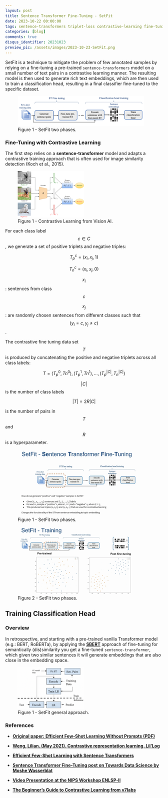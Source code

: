 ```yaml
---
layout: post
title: Sentence Transformer Fine-Tuning - SetFit
date: 2023-10-22 00:00:00
tags: sentence-transformers triplet-loss contrastive-learning fine-tuning
categories: [blog]
comments: true
disqus_identifier: 20231023
preview_pic: /assets/images/2023-10-23-SetFit.png
---
```



SetFit is a technique to mitigate the problem of few annotated samples by relying on a fine-tuning a pre-trained `sentence-transformers` model on a small number of text pairs in a contrastive learning manner. The resulting model is then used to generate rich text embeddings, which are then used to train a classification head, resulting in a final classifier fine-tuned to the specific dataset.



<figure>
  <img style="width: 95%; height: 50%" src="/assets/images/2023-10-23-SetFit-2-phases.png">
  <figcaption>Figure 1 - SetFit two phases.</figcaption>
</figure>



### __Fine-Tuning with Contrastive Learning__

The first step relies on a __sentence-transformer__ model and adapts a contrastive training approach that is often used for image similarity detection (Koch et al., 2015).

<figure>
  <img style="width: 50%; height: 50%" src="/assets/images/2023-10-23-SetFit-constrative-learning.png">
  <figcaption>Figure 1 - Contrastive Learning from Vision AI.</figcaption>
</figure>



<!--
$$K$$ = set of labeled examples

$$D = { (x_{i} , y_{i}) }$$ 

pair of sentence, label, $$x_{i}$$ are sentences, $$y_{i}$$ are their class labels

-->

For each class label $$c \in C$$, we generate a set of positive triplets and negative triples:


$$T_{p}^{c} = {(x_{i},x_{j}, 1)}$$

$$T_{n}^{c} = {(x_{i} , x_{j} , 0)}$$

<!--
where $$x_{i}$$ and $$x_{j}$$ are pairs of randomly chosen sentences from the same class $$c$$, i.e $$(y_{i} = y_{j} = c)$$
-->


$$x_{i}$$: sentences from class $$c$$

$$x_{j}$$: are randomly chosen sentences from different classes such that $$(y_{i} = c, y_{j} \neq c)$$. 


The contrastive fine tuning data set $$T$$ is produced by concatenating the positive and negative triplets across all class labels:

$$T = { (T_{p}^{0},T{n}^{0}), (T_{p}^{1},T{n}^{1}), \ldots, (T_{p}^{|C|}, T_{n}^{|C|}) }$$ 


$$ \vert C \vert $$ is the number of class labels

$$ \vert T \vert = 2R \vert C \vert $$ 

is the number of pairs in $$T$$ and $$R$$ is a hyperparameter. 



<figure>
  <img style="width: 95%; height: 50%" src="/assets/images/2023-10-23-SetFit-phase-1.png">
  <figcaption>Figure 1 - SetFit two phases.</figcaption>
</figure>



<figure>
  <img style="width: 95%; height: 50%" src="/assets/images/2023-10-23-SetFit-phase-2.png">
  <figcaption>Figure 2 - SetFit two phases.</figcaption>
</figure>





## __Training Classification Head__



<!--
SETFIT is based on Sentence Transformers (Reimers and Gurevych, 2019) which are modifications of pre-trained transformer models that use Siamese and Triplet network structures to derive se- mantically meaningful sentence embeddings. The goal of these models is to minimize the distance be- tween pairs of semantically similar sentences and maximize the distance between sentence pairs that are semantically distant.


SETFIT uses a two-step training approach in which we first fine-tune an ST and then train a classifier head. In the first step, an ST is fine-tuned on the input data in a contrastive, Siamese manner on sentence pairs. In the second step, a text classifica- tion head is trained using the encoded training data generated by the fine-tuned ST from the first step.
-->



<!--
	Contrastive Learning in PyTorch - Part 1: Introduction https://www.youtube.com/watch?v=u-X_nZRsn5M
-->






### __Overview__

In retrospective, and starting with a pre-trained vanilla Transformer model (e.g.: BERT, RoBERTa), by applying the __[SBERT](blog/2023/10/22/SentenceTransformers)__ approach of fine-tuning for semantically (dis)similarity you get a fine-tuned `sentence-transformer`, which given two similar sentences it will generate embeddings that are also close in the embedding space.


<figure>
  <img style="width: 50%; height: 50%" src="/assets/images/2023-10-23-SetFit.png">
  <figcaption>Figure 1 - SetFit general approach.</figcaption>
</figure>









### __References__

- __[Original paper: Efficient Few-Shot Learning Without Prompts (PDF)](https://neurips2022-enlsp.github.io/papers/paper_17.pdf)__

- __[Weng, Lilian. (May 2021). Contrastive representation learning. Lil’Log](https://lilianweng.github.io/posts/2021-05-31-contrastive/)__

- __[Efficient Few-Shot Learning with Sentence Transformers](https://www.youtube.com/watch?v=8h27lV8v8BU&t=1405s)__

- __[Sentence Transformer Fine-Tuning post on Towards Data Science by Moshe Wasserblat](https://towardsdatascience.com/sentence-transformer-fine-tuning-setfit-outperforms-gpt-3-on-few-shot-text-classification-while-d9a3788f0b4e)__

- __[Video Presentation at the NIPS Workshop ENLSP-II](https://nips.cc/virtual/2022/59465)__

- __[The Beginner’s Guide to Contrastive Learning from v7labs](https://www.v7labs.com/blog/contrastive-learning-guide)__
